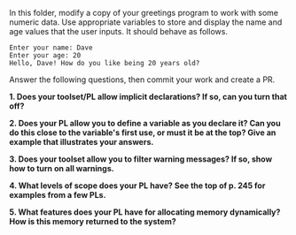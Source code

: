 In this folder, modify a copy of your greetings program to work with some numeric data. Use appropriate variables to store and display the name and age values that the user inputs. It should behave as follows.

```
Enter your name: Dave
Enter your age: 20
Hello, Dave! How do you like being 20 years old?
```

Answer the following questions, then commit your work and create a PR.

**1.  Does your toolset/PL allow implicit declarations? If so, can you turn that off?**



**2. Does your PL allow you to define a variable as you declare it? Can you do this close to the variable's first use, or must it be at the top? Give an example that illustrates your answers.**



**3. Does your toolset allow you to filter warning messages? If so, show how to turn on all warnings.**



**4. What levels of scope does your PL have? See the top of p. 245 for examples from a few PLs.**



**5. What features does your PL have for allocating memory dynamically? How is this memory returned to the system?**

